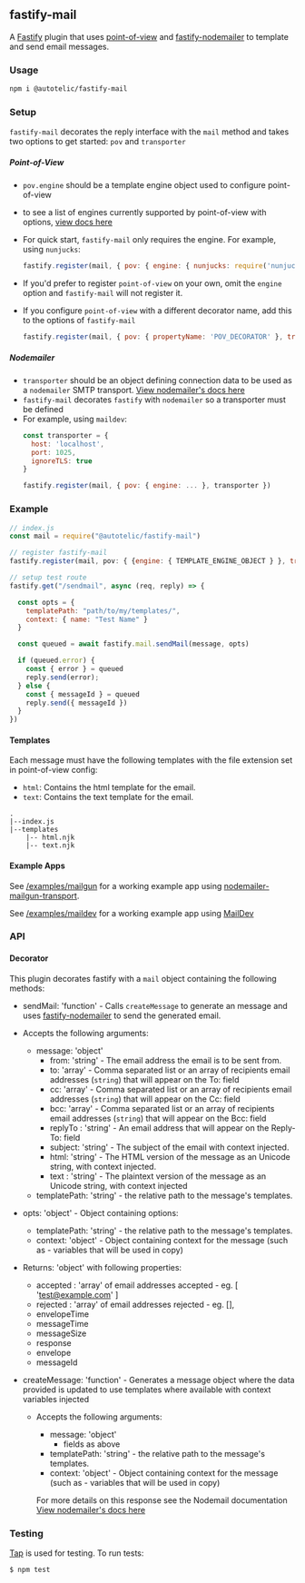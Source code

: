 ## fastify-mail

A [Fastify](https://www.fastify.io/) plugin that uses [point-of-view](https://github.com/fastify/point-of-view#readme) and [fastify-nodemailer](https://github.com/lependu/fastify-nodemailer#readme) to template and send email messages.

### Usage

```sh
npm i @autotelic/fastify-mail
```

### Setup

`fastify-mail` decorates the reply interface with the `mail` method and takes two options to get started: `pov` and `transporter`

##### Point-of-View
- `pov.engine` should be a template engine object used to configure point-of-view
- to see a list of engines currently supported by point-of-view with options, [view docs here](https://github.com/fastify/point-of-view/blob/master/index.d.ts)
- For quick start, `fastify-mail` only requires the engine. For example, using `nunjucks`:

  ```js
  fastify.register(mail, { pov: { engine: { nunjucks: require('nunjucks') } }, transporter: ... })
  ```

- If you'd prefer to register `point-of-view` on your own, omit the `engine` option and `fastify-mail` will not register it.
- If you configure `point-of-view` with a different decorator name, add this to the options of `fastify-mail`
  ```js
  fastify.register(mail, { pov: { propertyName: 'POV_DECORATOR' }, transporter: ... })
  ```

##### Nodemailer
- `transporter` should be an object defining connection data to be used as a `nodemailer` SMTP transport. [View nodemailer's docs here](https://nodemailer.com/smtp/)
- `fastify-mail` decorates `fastify` with `nodemailer` so a transporter must be defined
- For example, using `maildev`:
  ```js
  const transporter = {
    host: 'localhost',
    port: 1025,
    ignoreTLS: true
  }

  fastify.register(mail, { pov: { engine: ... }, transporter })
  ```

### Example

```js
// index.js
const mail = require("@autotelic/fastify-mail")

// register fastify-mail
fastify.register(mail, pov: { {engine: { TEMPLATE_ENGINE_OBJECT } }, transporter: { NODEMAILER_TRANSPORTER_OBJECT } })

// setup test route
fastify.get("/sendmail", async (req, reply) => {

  const opts = {
    templatePath: "path/to/my/templates/",
    context: { name: "Test Name" }
  }

  const queued = await fastify.mail.sendMail(message, opts)

  if (queued.error) {
    const { error } = queued
    reply.send(error);
  } else {
    const { messageId } = queued
    reply.send({ messageId })
  }
})
```

#### Templates
Each message must have the following templates with the file extension set in point-of-view config:
  - `html`: Contains the html template for the email.
  - `text`: Contains the text template for the email.

```
.
|--index.js
|--templates
    |-- html.njk
    |-- text.njk
```

#### Example Apps
See [/examples/mailgun](./examples/mailgun) for a working example app using [nodemailer-mailgun-transport](https://github.com/xr0master/mailgun-nodemailer-transport#readme).

See [/examples/maildev](./examples/maildev) for a working example app using [MailDev](https://maildev.github.io/maildev/)

### API

#### Decorator

This plugin decorates fastify with a `mail` object containing the following methods:

-  sendMail: 'function' - Calls `createMessage` to generate an message and uses [fastify-nodemailer](https://github.com/lependu/fastify-nodemailer) to send the generated email. 
  - Accepts the following arguments: 
    - message: 'object'
        - from: 'string' - The email address the email is to be sent from.
        - to: 'array' - Comma separated list or an array of recipients email addresses (`string`) that will appear on the To: field
        - cc: 'array' - Comma separated list or an array of recipients email addresses (`string`) that will appear on the Cc: field
        - bcc: 'array' - Comma separated list or an array of recipients email addresses (`string`) that will appear on the Bcc: field
        - replyTo : 'string' - An email address that will appear on the Reply-To: field
        - subject: 'string' - The subject of the email with context injected.
        - html: 'string' - The HTML version of the message as an Unicode string, with context injected.
        - text : 'string' - The plaintext version of the message as an Unicode string, with context injected
    - templatePath: 'string' - the relative path to the message's templates.
  - opts: 'object' - Object containing options:
      -  templatePath:  'string' - the relative path to the message's templates.
      -  context: 'object' - Object containing context for the message (such as - variables that will be used in copy)

  - Returns: 'object' with following properties:
    - accepted : 'array' of email addresses accepted - eg. [ 'test@example.com' ]
    - rejected : 'array' of email addresses rejected - eg. [],
    - envelopeTime
    - messageTime 
    - messageSize 
    - response 
    - envelope 
    - messageId

- createMessage: 'function' - Generates a message object where the data provided is updated to use templates where available with context variables injected
  - Accepts the following arguments: 
    - message: 'object'
      - fields as above
    - templatePath: 'string' - the relative path to the message's templates.
    - context: 'object' - Object containing context for the message (such as - variables that will be used in copy)

    For more details on this response see the Nodemail documentation [View nodemailer's docs here](https://nodemailer.com/smtp/)





### Testing

[Tap](https://node-tap.org/) is used for testing. To run tests:
```
$ npm test
```
